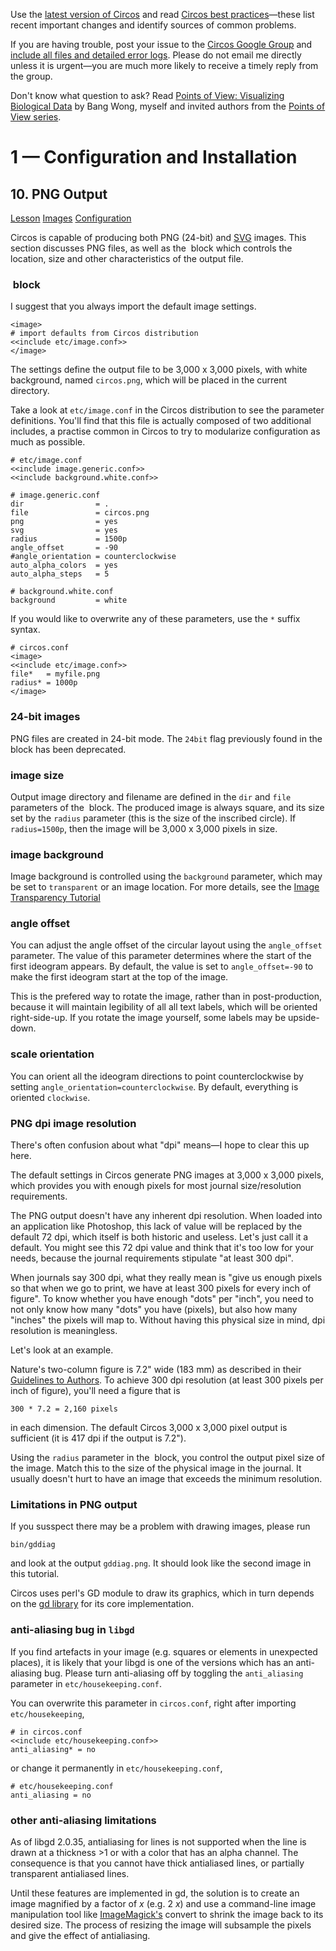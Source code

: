Use the [latest version of Circos](/software/download/circos/) and read
[Circos best
practices](/documentation/tutorials/reference/best_practices/)—these list
recent important changes and identify sources of common problems.

If you are having trouble, post your issue to the [Circos Google
Group](https://groups.google.com/group/circos-data-visualization) and [include
all files and detailed error logs](/support/support/). Please do not email me
directly unless it is urgent—you are much more likely to receive a timely
reply from the group.

Don't know what question to ask? Read [Points of View: Visualizing Biological
Data](https://www.nature.com/nmeth/journal/v9/n12/full/nmeth.2258.html) by
Bang Wong, myself and invited authors from the [Points of View
series](https://mk.bcgsc.ca/pointsofview).

# 1 — Configuration and Installation

## 10\. PNG Output

[Lesson](/documentation/tutorials/configuration/png_output/lesson)
[Images](/documentation/tutorials/configuration/png_output/images)
[Configuration](/documentation/tutorials/configuration/png_output/configuration)

Circos is capable of producing both PNG (24-bit) and
[SVG](/documentation/tutorials/configuration/svg_output) images. This section
discusses PNG files, as well as the <image> block which controls the location,
size and other characteristics of the output file.

### <image> block

I suggest that you always import the default image settings.

    
    
    <image>
    # import defaults from Circos distribution
    <<include etc/image.conf>>
    </image>
    

The settings define the output file to be 3,000 x 3,000 pixels, with white
background, named `circos.png`, which will be placed in the current directory.

Take a look at `etc/image.conf` in the Circos distribution to see the
parameter definitions. You'll find that this file is actually composed of two
additional includes, a practise common in Circos to try to modularize
configuration as much as possible.

    
    
    # etc/image.conf
    <<include image.generic.conf>>
    <<include background.white.conf>>
    
    # image.generic.conf
    dir                = .
    file               = circos.png
    png                = yes
    svg                = yes
    radius             = 1500p
    angle_offset       = -90
    #angle_orientation = counterclockwise
    auto_alpha_colors  = yes
    auto_alpha_steps   = 5
    
    # background.white.conf
    background         = white
    

If you would like to overwrite any of these parameters, use the `*` suffix
syntax.

    
    
    # circos.conf
    <image>
    <<include etc/image.conf>>
    file*   = myfile.png
    radius* = 1000p
    </image>
    

### 24-bit images

PNG files are created in 24-bit mode. The `24bit` flag previously found in the
<image> block has been deprecated.

### image size

Output image directory and filename are defined in the `dir` and `file`
parameters of the <image> block. The produced image is always square, and its
size set by the `radius` parameter (this is the size of the inscribed circle).
If `radius=1500p`, then the image will be 3,000 x 3,000 pixels in size.

### image background

Image background is controlled using the `background` parameter, which may be
set to `transparent` or an image location. For more details, see the [Image
Transparency
Tutorial](/documentation/tutorials/recipes/transparency_background/)

### angle offset

You can adjust the angle offset of the circular layout using the
`angle_offset` parameter. The value of this parameter determines where the
start of the first ideogram appears. By default, the value is set to
`angle_offset=-90` to make the first ideogram start at the top of the image.

This is the prefered way to rotate the image, rather than in post-production,
because it will maintain legibility of all all text labels, which will be
oriented right-side-up. If you rotate the image yourself, some labels may be
upside-down.

### scale orientation

You can orient all the ideogram directions to point counterclockwise by
setting `angle_orientation=counterclockwise`. By default, everything is
oriented `clockwise`.

### PNG dpi image resolution

There's often confusion about what "dpi" means—I hope to clear this up here.

The default settings in Circos generate PNG images at 3,000 x 3,000 pixels,
which provides you with enough pixels for most journal size/resolution
requirements.

The PNG output doesn't have any inherent dpi resolution. When loaded into an
application like Photoshop, this lack of value will be replaced by the default
72 dpi, which itself is both historic and useless. Let's just call it a
default. You might see this 72 dpi value and think that it's too low for your
needs, because the journal requirements stipulate "at least 300 dpi".

When journals say 300 dpi, what they really mean is "give us enough pixels so
that when we go to print, we have at least 300 pixels for every inch of
figure". To know whether you have enough "dots" per "inch", you need to not
only know how many "dots" you have (pixels), but also how many "inches" the
pixels will map to. Without having this physical size in mind, dpi resolution
is meaningless.

Let's look at an example.

Nature's two-column figure is 7.2" wide (183 mm) as described in their
[Guidelines to Authors](https://www.nature.com/nature/authors/gta/#a5.9). To
achieve 300 dpi resolution (at least 300 pixels per inch of figure), you'll
need a figure that is

    
    
    300 * 7.2 = 2,160 pixels
    

in each dimension. The default Circos 3,000 x 3,000 pixel output is sufficient
(it is 417 dpi if the output is 7.2").

Using the `radius` parameter in the <image> block, you control the output
pixel size of the image. Match this to the size of the physical image in the
journal. It usually doesn't hurt to have an image that exceeds the minimum
resolution.

### Limitations in PNG output

If you susspect there may be a problem with drawing images, please run

    
    
    bin/gddiag
    

and look at the output `gddiag.png`. It should look like the second image in
this tutorial.

Circos uses perl's GD module to draw its graphics, which in turn depends on
the [gd library](https://www.libgd.org) for its core implementation.

### anti-aliasing bug in `libgd`

If you find artefacts in your image (e.g. squares or elements in unexpected
places), it is likely that your libgd is one of the versions which has an
anti-aliasing bug. Please turn anti-aliasing off by toggling the
`anti_aliasing` parameter in `etc/housekeeping.conf`.

You can overwrite this parameter in `circos.conf`, right after importing
`etc/housekeeping`,

    
    
    # in circos.conf
    <<include etc/housekeeping.conf>>
    anti_aliasing* = no
    

or change it permanently in `etc/housekeeping.conf`,

    
    
    # etc/housekeeping.conf
    anti_aliasing = no
    

### other anti-aliasing limitations

As of libgd 2.0.35, antialiasing for lines is not supported when the line is
drawn at a thickness >1 or with a color that has an alpha channel. The
consequence is that you cannot have thick antialiased lines, or partially
transparent antialiased lines.

Until these features are implemented in gd, the solution is to create an image
magnified by a factor of _x_ (e.g. 2 _x_) and use a command-line image
manipulation tool like
[ImageMagick's](https://www.imagemagick.org/script/index.php) convert to
shrink the image back to its desired size. The process of resizing the image
will subsample the pixels and give the effect of antialiasing.

